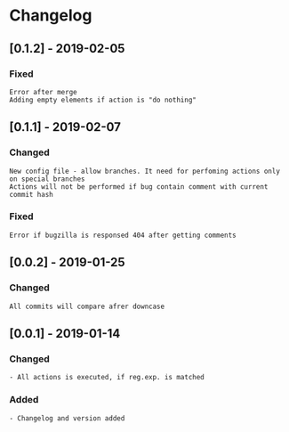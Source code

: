 # Changelog
## [0.1.2] - 2019-02-05
### Fixed
    Error after merge
    Adding empty elements if action is "do nothing"
## [0.1.1] - 2019-02-07
### Changed
    New config file - allow branches. It need for perfoming actions only on special branches
    Actions will not be performed if bug contain comment with current commit hash
### Fixed
    Error if bugzilla is responsed 404 after getting comments
## [0.0.2] - 2019-01-25
### Changed
    All commits will compare afrer downcase
## [0.0.1] - 2019-01-14
### Changed
    - All actions is executed, if reg.exp. is matched
### Added
    - Changelog and version added